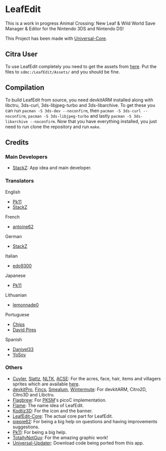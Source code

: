 # LeafEdit

This is a work in progress Animal Crossing: New Leaf & Wild World Save Manager & Editor for the Nintendo 3DS and Nintendo DS!

This Project has been made with [Universal-Core](https://github.com/Universal-Team/Universal-Core).

## Citra User

To use LeafEdit completely you need to get the assets from [here](https://github.com/Universal-Team/extras/raw/master/builds/LeafEdit/assets/). Put the files to `sdmc:/LeafEdit/Assets/` and you should be fine.

## Compilation

To build LeafEdit from source, you need devkitARM installed along with libctru, 3ds-curl, 3ds-libjpeg-turbo and 3ds-libarchive. To get these you can run `pacman -S 3ds-dev --noconfirm`, then `pacman -S 3ds-curl --noconfirm`, `pacman -S 3ds-libjpeg-turbo` and lastly `pacman -S 3ds-libarchive --noconfirm`. Now that you have everything installed, you just need to run clone the repository and run `make`.

## Credits
### Main Developers
- [StackZ](https://github.com/SuperSaiyajinStackZ): App idea and main developer.
### Translators

English
- [Pk11](https://github.com/Epicpkmn11)
- [StackZ](https://github.com/SuperSaiyajinStackZ)

French
- [antoine62](https://github.com/antoine62)

German
- [StackZ](https://github.com/SuperSaiyajinStackZ)

Italian
- [edo9300](https://github.com/edo9300)

Japanese
- [Pk11](https://github.com/Epicpkmn11)

Lithuanian
- [lemonnade0](https://steamcommunity.com/profiles/76561198276444028)

Portuguese
- [Chips](https://github.com/Ch1p5)
- [David Pires](https://github.com/DavidPires)

Spanish
- [Daniyel33](https://github.com/Daniyel33)
- [YoSoy](https://twitter.com/riku200)

### Others
- [Cuyler](https://github.com/Cuyler36), [Slattz](https://github.com/Slattz), [NLTK](https://github.com/Slattz/NLTK), [ACSE](https://github.com/Cuyler36/ACSE): For the acres, face, hair, items and villagers sprites which are available [here](https://github.com/Universal-Team/extras/raw/master/builds/LeafEdit/assets/).
- [devkitPro](https://github.com/devkitPro), [Fincs](https://github.com/fincs), [Smealum](https://github.com/smealum), [Wintermute](https://github.com/WinterMute): For devkitARM, Citro2D, Citro3D and Libctru.
- [Flagbrew](https://github.com/FlagBrew): For [PKSM](https://github.com/FlagBrew/PKSM)'s picoC implementation.
- [Flame](https://github.com/FlameKat53): The name idea of LeafEdit.
- [Kodtiz3D](https://github.com/Kodtiz3D): For the icon and the banner.
- [LeafEdit-Core](https://github.com/Universal-Team/LeafEdit-Core): The actual core part for LeafEdit.
- [piepie62](https://github.com/piepie62): For being a big help on questions and having improvements suggestions.
- [Pk11](https://github.com/Epicpkmn11): For being a big help.
- [TotallyNotGuy](https://github.com/TotallyNotGuy): For the amazing graphic work!
- [Universal-Updater](https://github.com/Universal-Team/Universal-Updater): Download code being ported from this app.